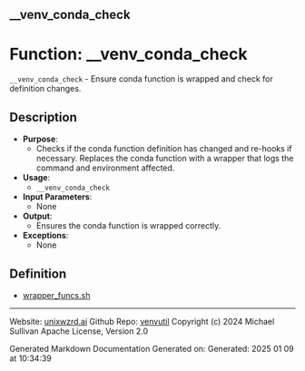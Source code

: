 ## __venv_conda_check
# Function: __venv_conda_check
`__venv_conda_check` - Ensure conda function is wrapped and check for definition changes.
## Description
- **Purpose**: 
  - Checks if the conda function definition has changed and re-hooks if necessary. Replaces
    the conda function with a wrapper that logs the command and environment affected.
- **Usage**: 
  - `__venv_conda_check`
- **Input Parameters**: 
  - None
- **Output**: 
  - Ensures the conda function is wrapped correctly.
- **Exceptions**: 
  - None

## Definition 

* [wrapper_funcs.sh](../wrapper_funcs_sh.md)
---

Website: [unixwzrd.ai](https://unixwzrd.ai)
Github Repo: [venvutil](https://github.com/unixwzrd/venvutil)
Copyright (c) 2024 Michael Sullivan
Apache License, Version 2.0

Generated Markdown Documentation
Generated on: Generated: 2025 01 09 at 10:34:39
